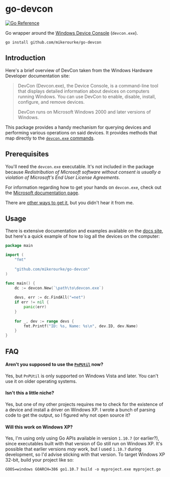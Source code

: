 # go-devcon

[![Go Reference](https://pkg.go.dev/badge/github.com/mikerourke/go-devcon.svg)](https://pkg.go.dev/github.com/mikerourke/go-devcon)

Go wrapper around the [Windows Device Console](https://docs.microsoft.com/en-us/windows-hardware/drivers/devtest/devcon) (`devcon.exe`).

```
go install github.com/mikerourke/go-devcon
```

## Introduction

Here's a brief overview of DevCon taken from the Windows Hardware Developer documentation site:

> DevCon (Devcon.exe), the Device Console, is a command-line tool that displays detailed information about devices on computers running Windows. 
> You can use DevCon to enable, disable, install, configure, and remove devices.
> 
> DevCon runs on Microsoft Windows 2000 and later versions of Windows.

This package provides a handy mechanism for querying devices and performing various operations on said devices.
It provides methods that map directly to the [`devcon.exe` commands](https://docs.microsoft.com/en-us/windows-hardware/drivers/devtest/devcon-general-commands).

## Prerequisites

You'll need the `devcon.exe` executable. It's not included in the package because _Redistribution of Microsoft software without consent is usually a violation of Microsoft's End User License Agreements_.

For information regarding how to get your hands on `devcon.exe`, check out the [Microsoft documentation page](https://docs.microsoft.com/en-us/archive/blogs/deploymentguys/where-to-find-devcon-exe).

There are [other ways to get it](https://networchestration.wordpress.com/2016/07/11/how-to-obtain-device-console-utility-devcon-exe-without-downloading-and-installing-the-entire-windows-driver-kit-100-working-method/), but you didn't hear it from me.

## Usage

There is extensive documentation and examples available on the [docs site](https://pkg.go.dev/github.com/mikerourke/go-devcon), but here's a quick example of how to log all the devices on the computer:

```go
package main

import (
	"fmt"
	
	"github.com/mikerourke/go-devcon"
)

func main() {
	dc := devcon.New(`\path\to\devcon.exe`)
	
	devs, err := dc.FindAll("=net")
	if err != nil {
		panic(err)
    }
	
	for _, dev := range devs {
		fmt.Printf("ID: %s, Name: %s\n", dev.ID, dev.Name)
    }
}
```

## FAQ

#### Aren't you supposed to use the [`PnPUtil`](https://docs.microsoft.com/en-us/windows-hardware/drivers/devtest/pnputil) now?

Yes, but `PnPUtil` is only supported on Windows Vista and later. You can't use it on older operating systems.

#### Isn't this a little niche?

Yes, but one of my other projects requires me to check for the existence of a device and install a driver on Windows XP.
I wrote a bunch of parsing code to get the output, so I figured why not open source it?

#### Will this work on Windows XP?

Yes, I'm using only using Go APIs available in version `1.10.7` (or earlier?), since executables built with that version of Go still run on Windows XP.
It's possible that earlier versions _may_ work, but I used `1.10.7` during development, so I'd advise sticking with that version.
To target Windows XP 32-bit, build your project like so:

```
GOOS=windows GOARCH=386 go1.10.7 build -o myproject.exe myproject.go  
```